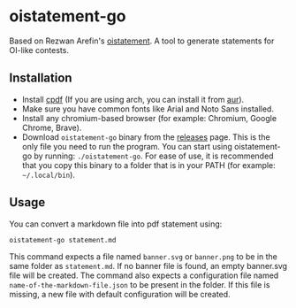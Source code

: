 # oistatement-go

Based on Rezwan Arefin's [oistatement](https://github.com/RezwanArefin01/oistatement). A tool to generate statements for OI-like contests.

## Installation
- Install [cpdf](https://github.com/coherentgraphics/cpdf-binaries) (If you are using arch, you can install it from [aur](https://aur.archlinux.org/packages/cpdf)).
- Make sure you have common fonts like Arial and Noto Sans installed.
- Install any chromium-based browser (for example: Chromium, Google Chrome, Brave).
- Download `oistatement-go` binary from the [releases](https://github.com/Jarif-Rahman/oistatement-go/releases/latest) page. This is the only file you need to run the program. You can start using oistatement-go by running: `./oistatement-go`. For ease of use, it is recommended that you copy this binary to a folder that is in your PATH (for example: `~/.local/bin`).

## Usage 
You can convert a markdown file into pdf statement using:
```bash
oistatement-go statement.md
```
This command expects a file named `banner.svg` or `banner.png` to be in the same folder as `statement.md`. If no banner file is found, an empty banner.svg file will be created. The command also expects a configuration file named `name-of-the-markdown-file.json` to be present in the folder. If this file is missing, a new file with default configuration will be created.
